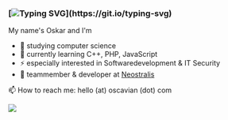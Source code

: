 ### [![Typing SVG](https://readme-typing-svg.herokuapp.com?color=48AFE4&multiline=true&lines=string*+greet++%3D+new+String(%22Hi!%22))](https://git.io/typing-svg)
My name's Oskar and I'm
- 🔭 studying computer science
- 🌱 currently learning C++, PHP, JavaScript
- ⚡ especially interested in Softwaredevelopment & IT Security
- 👯 teammember & developer at [Neostralis](https://neostralis.com)

📫 How to reach me: hello (at) oscavian (dot) com

<img align="left" src="https://github-readme-stats.vercel.app/api/top-langs/?username=Oscavian&layout=compact&hide_border=true&card_width=300&bg_color=0D1117&title_color=FFFFFF&text_color=FFFFFF&icon_color=FFFFFF"/>

<!--
**Oscavian/Oscavian** is a ✨ _special_ ✨ repository because its `README.md` (this file) appears on your GitHub profile.

Here are some ideas to get you started:

- 🔭 I’m currently working on ...
- 🌱 I’m currently learning ...
- 👯 I’m looking to collaborate on ...
- 🤔 I’m looking for help with ...
- 💬 Ask me about ...
- 📫 How to reach me: ...
- 😄 Pronouns: ...

-->
